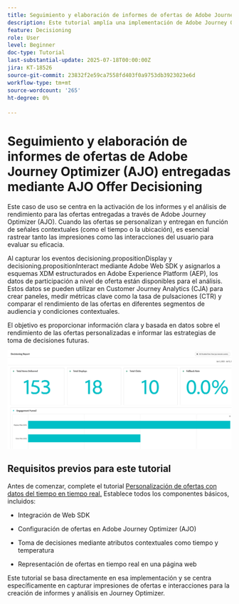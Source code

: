 ```yaml
---
title: Seguimiento y elaboración de informes de ofertas de Adobe Journey Optimizer (AJO) entregadas mediante AJO Offer Decisioning
description: Este tutorial amplía una implementación de Adobe Journey Optimizer (AJO) existente que ofrece ofertas personalizadas basadas en datos contextuales como la temperatura. Describe cómo capturar los eventos de impresión e interacción y preparar los datos para la creación de informes dentro de Journey Optimizer.
feature: Decisioning
role: User
level: Beginner
doc-type: Tutorial
last-substantial-update: 2025-07-18T00:00:00Z
jira: KT-18526
source-git-commit: 23832f2e59ca7558fd403f0a9753db3923023e6d
workflow-type: tm+mt
source-wordcount: '265'
ht-degree: 0%

---
```


# Seguimiento y elaboración de informes de ofertas de Adobe Journey Optimizer (AJO) entregadas mediante AJO Offer Decisioning

Este caso de uso se centra en la activación de los informes y el análisis de rendimiento para las ofertas entregadas a través de Adobe Journey Optimizer (AJO). Cuando las ofertas se personalizan y entregan en función de señales contextuales (como el tiempo o la ubicación), es esencial rastrear tanto las impresiones como las interacciones del usuario para evaluar su eficacia.

Al capturar los eventos decisioning.propositionDisplay y decisioning.propositionInteract mediante Adobe Web SDK y asignarlos a esquemas XDM estructurados en Adobe Experience Platform (AEP), los datos de participación a nivel de oferta están disponibles para el análisis. Estos datos se pueden utilizar en Customer Journey Analytics (CJA) para crear paneles, medir métricas clave como la tasa de pulsaciones (CTR) y comparar el rendimiento de las ofertas en diferentes segmentos de audiencia y condiciones contextuales.

El objetivo es proporcionar información clara y basada en datos sobre el rendimiento de las ofertas personalizadas e informar las estrategias de toma de decisiones futuras.




![tablero de informes](assets/dashboard-reporting.png)



## Requisitos previos para este tutorial

Antes de comenzar, complete el tutorial [Personalización de ofertas con datos del tiempo en tiempo real.](https://experienceleague.adobe.com/es/docs/journey-optimizer-learn/personalizing-offers-with-real-time-weather-data/introduction) Establece todos los componentes básicos, incluidos:

- Integración de Web SDK

- Configuración de ofertas en Adobe Journey Optimizer (AJO)

- Toma de decisiones mediante atributos contextuales como tiempo y temperatura

- Representación de ofertas en tiempo real en una página web

Este tutorial se basa directamente en esa implementación y se centra específicamente en capturar impresiones de ofertas e interacciones para la creación de informes y análisis en Journey Optimizer.

